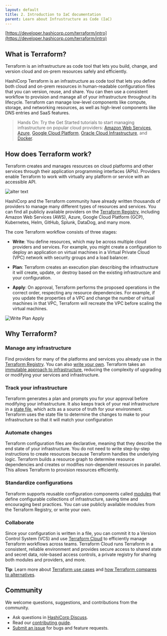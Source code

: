 ```yaml
---
layout: default
title: 2. Introduction to IaC documentation
parent: Learn about Infrustructure as Code (IaC)
---
```


[https://developer.hashicorp.com/terraform/intro](https://developer.hashicorp.com/terraform/intro)

## What is Terraform?

Terraform is an infrastructure as code tool that lets you build, change, and version cloud and on-prem resources safely and efficiently.

HashiCorp Terraform is an infrastructure as code tool that lets you define both cloud and on-prem resources in human-readable configuration files that you can version, reuse, and share. You can then use a consistent workflow to provision and manage all of your infrastructure throughout its lifecycle. Terraform can manage low-level components like compute, storage, and networking resources, as well as high-level components like DNS entries and SaaS features.

> Hands On: Try the Get Started tutorials to start managing infrastructure on popular cloud providers: [Amazon Web Services](https://developer.hashicorp.com/terraform/tutorials/aws-get-started), [Azure](https://developer.hashicorp.com/terraform/tutorials/azure-get-started), [Google Cloud Platform](https://developer.hashicorp.com/terraform/tutorials/gcp-get-started), [Oracle Cloud Infrastructure](https://developer.hashicorp.com/terraform/tutorials/oci-get-started), and [Docker](https://developer.hashicorp.com/terraform/tutorials/docker-get-started).

## How does Terraform work?

Terraform creates and manages resources on cloud platforms and other services through their application programming interfaces (APIs). Providers enable Terraform to work with virtually any platform or service with an accessible API.

![alter text](https://developer.hashicorp.com/_next/image?url=https%3A%2F%2Fcontent.hashicorp.com%2Fapi%2Fassets%3Fproduct%3Dterraform%26version%3Dv1.5.4%26asset%3Dwebsite%252Fimg%252Fdocs%252Fintro-terraform-apis.png%26width%3D2048%26height%3D644&w=2048&q=75)


HashiCorp and the Terraform community have already written thousands of providers to manage many different types of resources and services. You can find all publicly available providers on the [Terraform Registry](https://registry.terraform.io/), including Amazon Web Services (AWS), Azure, Google Cloud Platform (GCP), Kubernetes, Helm, GitHub, Splunk, DataDog, and many more.

The core Terraform workflow consists of three stages:

- **Write**: You define resources, which may be across multiple cloud providers and services. For example, you might create a configuration to deploy an application on virtual machines in a Virtual Private Cloud (VPC) network with security groups and a load balancer.

- **Plan**: Terraform creates an execution plan describing the infrastructure it will create, update, or destroy based on the existing infrastructure and your configuration.

- **Apply**: On approval, Terraform performs the proposed operations in the correct order, respecting any resource dependencies. For example, if you update the properties of a VPC and change the number of virtual machines in that VPC, Terraform will recreate the VPC before scaling the virtual machines.

![Write Plan Apply](https://developer.hashicorp.com/_next/image?url=https%3A%2F%2Fcontent.hashicorp.com%2Fapi%2Fassets%3Fproduct%3Dterraform%26version%3Dv1.5.4%26asset%3Dwebsite%252Fimg%252Fdocs%252Fintro-terraform-workflow.png%26width%3D2038%26height%3D1773&w=2048&q=75)

## Why Terraform?

### Manage any infrastructure

Find providers for many of the platforms and services you already use in the [Terraform Registry](https://registry.terraform.io/). You can also [write your own](https://developer.hashicorp.com/terraform/plugin). Terraform takes an [immutable approach to infrastructure](https://www.hashicorp.com/resources/what-is-mutable-vs-immutable-infrastructure), reducing the complexity of upgrading or modifying your services and infrastructure.

### Track your infrastructure

Terraform generates a plan and prompts you for your approval before modifying your infrastructure. It also keeps track of your real infrastructure in a [state file](https://developer.hashicorp.com/terraform/language/state), which acts as a source of truth for your environment. Terraform uses the state file to determine the changes to make to your infrastructure so that it will match your configuration

### Automate changes

Terraform configuration files are declarative, meaning that they describe the end state of your infrastructure. You do not need to write step-by-step instructions to create resources because Terraform handles the underlying logic. Terraform builds a resource graph to determine resource dependencies and creates or modifies non-dependent resources in parallel. This allows Terraform to provision resources efficiently.


### Standardize configurations

Terraform supports reusable configuration components called [modules](https://developer.hashicorp.com/terraform/language/modules) that define configurable collections of infrastructure, saving time and encouraging best practices. You can use publicly available modules from the Terraform Registry, or write your own.

### Collaborate

Since your configuration is written in a file, you can commit it to a Version Control System (VCS) and use [Terraform Cloud](https://developer.hashicorp.com/terraform/intro/terraform-editions#terraform-cloud) to efficiently manage Terraform workflows across teams. Terraform Cloud runs Terraform in a consistent, reliable environment and provides secure access to shared state and secret data, role-based access controls, a private registry for sharing both modules and providers, and more.


**Tip**: Learn more about [Terraform use cases](https://developer.hashicorp.com/terraform/intro/use-cases) and [how Terraform compares to alternatives](https://developer.hashicorp.com/terraform/intro/vs).

## Community

We welcome questions, suggestions, and contributions from the community.

- Ask questions in [HashiCorp Discuss](https://discuss.hashicorp.com/c/terraform-core/27).
- Read our [contributing guide](https://github.com/hashicorp/terraform/blob/main/.github/CONTRIBUTING.md).
- [Submit an issue](https://github.com/hashicorp/terraform/issues/new/choose) for bugs and feature requests.
